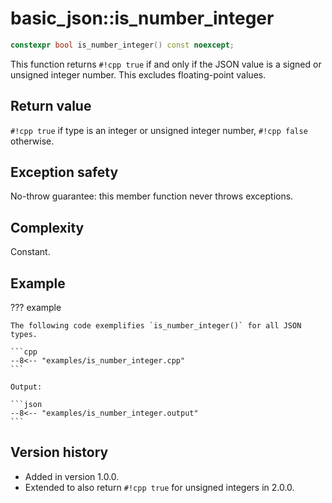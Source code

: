 # basic_json::is_number_integer

```cpp
constexpr bool is_number_integer() const noexcept;
```

This function returns `#!cpp true` if and only if the JSON value is a signed or unsigned integer number. This excludes
floating-point values.
    
## Return value

`#!cpp true` if type is an integer or unsigned integer number, `#!cpp false` otherwise.

## Exception safety

No-throw guarantee: this member function never throws exceptions.

## Complexity

Constant.

## Example

??? example

    The following code exemplifies `is_number_integer()` for all JSON types.
    
    ```cpp
    --8<-- "examples/is_number_integer.cpp"
    ```
    
    Output:
    
    ```json
    --8<-- "examples/is_number_integer.output"
    ```

## Version history

- Added in version 1.0.0.
- Extended to also return `#!cpp true` for unsigned integers in 2.0.0.
